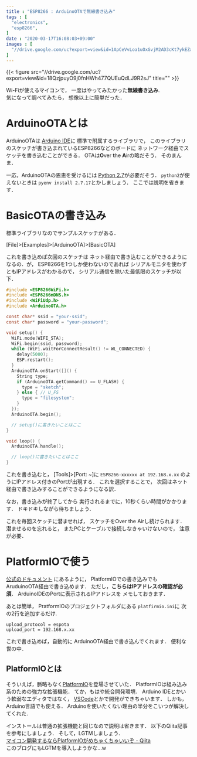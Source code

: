 ```yaml
---
title : "ESP8266 : ArduinoOTAで無線書き込み"
tags : [
  "electronics",
  "esp8266",
]
date : "2020-03-17T16:08:03+09:00"
images : [
  "//drive.google.com/uc?export=view&id=1ApCeVvLoa1uOxGvjM2AD3cKt7ykEZxmE",
]
---
```


{{< figure src="//drive.google.com/uc?export=view&id=18QzjpuyO9j0fnHWh477QUEuQdLJ9R2sJ" title="" >}}

Wi-Fiが使えるマイコンで，
一度はやってみたかった**無線書き込み**.  
気になって調べてみたら，
想像以上に簡単だった．

<!--more-->


# ArduinoOTAとは

ArduinoOTAは
[Arduino IDE](https://www.arduino.cc/en/main/software)に
標準で附属するライブラリで，
このライブラリのスケッチが書き込まれているESP8266などのボードに
ネットワーク経由でスケッチを書き込むことができる．
OTAは**O**ver **t**he **A**irの略だそう．
そのまんま．

一応，ArduinoOTAの恩恵を受けるには
[Python 2.7](https://www.python.org/)が必要だそう．
`python2`が使えないときは
`pyenv install 2.7.17`とかしましょう．
ここでは説明を省きます．


# BasicOTAの書き込み

標準ライブラリなのでサンプルスケッチがある．

[File]>[Examples]>[ArduinoOTA]>[BasicOTA]

これを書き込めば次回のスケッチは
ネット経由で書き込むことができるようになるの．が，
ESP8266を1つしか使わないのであれば
シリアルモニタを使わずともIPアドレスがわかるので，
シリアル通信を除いた最低限のスケッチが以下．

```c
#include <ESP8266WiFi.h>
#include <ESP8266mDNS.h>
#include <WiFiUdp.h>
#include <ArduinoOTA.h>

const char* ssid = "your-ssid";
const char* password = "your-password";

void setup() {
  WiFi.mode(WIFI_STA);
  WiFi.begin(ssid, password);
  while (WiFi.waitForConnectResult() != WL_CONNECTED) {
    delay(5000);
    ESP.restart();
  }
  ArduinoOTA.onStart([]() {
    String type;
    if (ArduinoOTA.getCommand() == U_FLASH) {
      type = "sketch";
    } else { // U_FS
      type = "filesystem";
    }
  });
  ArduinoOTA.begin();

  // setup()に書きたいことはここ
}

void loop() {
  ArduinoOTA.handle();

  // loop()に書きたいことはここ
}
```

これを書き込むと，
[Tools]>[Port: ~]に
`ESP8266-xxxxxx at 192.168.x.xx`
のようにIPアドレス付きのPortが出現する．
これを選択することで，
次回はネット経由で書き込みすることができるようになる訳．

なお，書き込みが終了してから
実行されるまでに，10秒くらい時間がかかります．
ドキドキしながら待ちましょう．

これを毎回スケッチに潜ませれば，
スケッチをOver the Airし続けられます．
潜ませるのを忘れると，
またPCとケーブルで接続しなきゃいけないので，
注意が必要．

# PlatformIOで使う

[公式のドキュメント](https://docs.platformio.org/en/latest/platforms/espressif8266.html#over-the-air-ota-update)
にあるように，
PlatformIOでの書き込みでも
AruduinoOTA経由で書き込めます．
ただし，**こちらはIPアドレスの確認が必須**．
ArduinoIDEのPortに表示されるIPアドレスを
メモしておきます．

あとは簡単，
PratformIOのプロジェクトフォルダにある
`platfirmio.ini`に
次の2行を追加するだけ.

```
upload_protocol = espota
upload_port = 192.168.x.xx
```

これで書き込めば，自動的に
ArduinoOTA経由で書き込んでくれます．
便利な世の中．

## PlatformIOとは

そういえば，脈略もなく[PlatformIO](https://platformio.org/)を登場させていた．
PlatformIOは組み込み系のための強力な拡張機能．
てか，もはや統合開発環境．
Arduino IDEとかいう軟弱なエディタではなく，
[VSCode](https://code.visualstudio.com/)とかで開発ができちゃいます．
しかも，Arduino言語でも使える．
Arduinoを使いたくない理由の半分をこいつが解決してくれた．

インストールは普通の拡張機能と同じなので説明は省きます．
以下のQiita記事を参考にしましょう．
そして，LGTMしましょう．  
[マイコン開発するならPlatformIOがめちゃくちゃいいぞ - Qiita](https://qiita.com/JotaroS/items/1930f156aab953194c9a)  
このブログにもLGTMを導入しようかな...w

